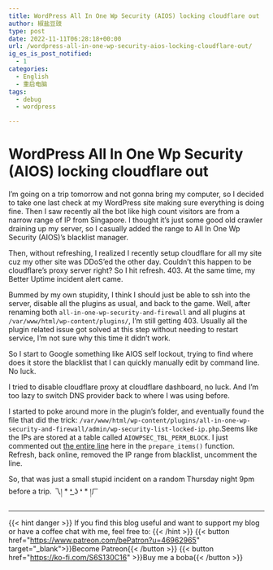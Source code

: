 ```yaml
---
title: WordPress All In One Wp Security (AIOS) locking cloudflare out
author: 椒盐豆豉
type: post
date: 2022-11-11T06:28:18+00:00
url: /wordpress-all-in-one-wp-security-aios-locking-cloudflare-out/
ig_es_is_post_notified:
  - 1
categories:
  - English
  - 重启电脑
tags:
  - debug
  - wordpress

---
```

#  WordPress All In One Wp Security (AIOS) locking cloudflare out

I&#8217;m going on a trip tomorrow and not gonna bring my computer, so I decided to take one last check at my WordPress site making sure everything is doing fine. Then I saw recently all the bot like high count visitors are from a narrow range of IP from Singapore. I thought it&#8217;s just some good old crawler draining up my server, so I casually added the range to All In One Wp Security (AIOS)&#8217;s blacklist manager.

Then, without refreshing, I realized I recently setup cloudflare for all my site cuz my other site was DDoS&#8217;ed the other day. Couldn&#8217;t this happen to be cloudflare&#8217;s proxy server right? So I hit refresh. 403. At the same time, my Better Uptime incident alert came.

Bummed by my own stupidity, I think I should just be able to ssh into the server, disable all the plugins as usual, and back to the game. Well, after renaming both `all-in-one-wp-security-and-firewall` and all plugins at `/var/www/html/wp-content/plugins/`, I&#8217;m still getting 403. Usually all the plugin related issue got solved at this step without needing to restart service, I&#8217;m not sure why this time it didn&#8217;t work.

So I start to Google something like AIOS self lockout, trying to find where does it store the blacklist that I can quickly manually edit by command line. No luck.

I tried to disable cloudflare proxy at cloudflare dashboard, no luck. And I&#8217;m too lazy to switch DNS provider back to where I was using before.

I started to poke around more in the plugin&#8217;s folder, and eventually found the file that did the trick: `/var/www/html/wp-content/plugins/all-in-one-wp-security-and-firewall/admin/wp-security-list-locked-ip.php`.Seems like the IPs are stored at a table called `AIOWPSEC_TBL_PERM_BLOCK`. I just commented out <a rel="noreferrer noopener" href="https://github.com/Arsenal21/all-in-one-wordpress-security/blob/master/all-in-one-wp-security/admin/wp-security-list-permanent-blocked-ip.php#L163" data-type="URL" data-id="https://github.com/Arsenal21/all-in-one-wordpress-security/blob/master/all-in-one-wp-security/admin/wp-security-list-permanent-blocked-ip.php#L163" target="_blank">the entire line</a> here in the `prepare_items()` function. Refresh, back online, removed the IP range from blacklist, uncomment the line.

So, that was just a small stupid incident on a random Thursday night 9pm before a trip. 乁། \* ❛ ͟ʖ ❛ \* །ㄏ

---
{{< hint danger >}}
If you find this blog useful and want to support my blog or have a coffee chat with me, feel free to:
{{< /hint >}}
{{< button href="https://www.patreon.com/bePatron?u=46962965" target="_blank">}}Become Patreon{{< /button >}}
{{< button href="https://ko-fi.com/S6S130C16" >}}Buy me a boba{{< /button >}}